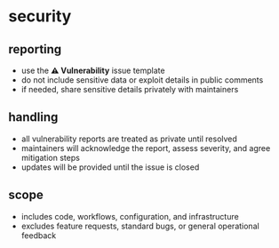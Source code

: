 # security

## reporting

- use the **⚠️ Vulnerability** issue template
- do not include sensitive data or exploit details in public comments
- if needed, share sensitive details privately with maintainers

## handling

- all vulnerability reports are treated as private until resolved
- maintainers will acknowledge the report, assess severity, and agree mitigation steps
- updates will be provided until the issue is closed

## scope

- includes code, workflows, configuration, and infrastructure
- excludes feature requests, standard bugs, or general operational feedback
